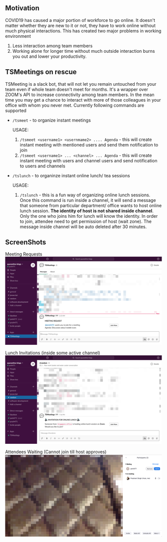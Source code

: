 ## Motivation
COVID19 has caused a major portion of workforce to go online. It doesn't matter whether they are new to it or not, they have to work online without much physical interactions. This has created two major problems in working environment
1. Less interaction among team members
2. Working alone for longer time without much outside interaction burns you out and lower your productivity.

## TSMeetings on rescue
TSMeeting is a slack bot, that will not let you remain untouched from your team even if whole team doesn't meet for months. It's a wrapper over ZOOM's API to increase connectivity among team members. In the mean time you may get a chance to interact with more of those colleagues in your office with whom you never met. Currently following commands are supported

  - `/tsmeet` - to organize instant meetings
  
    USAGE: 
    1. `/tsmeet <username1> <usernmame2> .... Agenda` - this will create instant meeting with mentioned users and send them notification to join
    2. `/tsmeet <username1> ... <channel> ... Agenda` - this will create instant meeting with users and channel users and send notification to users and channels
  - `/tslunch` - to organinze instant online lunch/ tea sessions
  
    USAGE: 
    1.  `/tslunch` - this is a fun way of organizing online lunch sessions. Once this command is run inside a channel, it will send a message that someone from particular department/ office wants to host online lunch session. **The identity of host is not shared inside channel**. Only the one who joins him for lunch will know the identity. In order to join, attendee need to get permission of host (wait zone). The message inside channel will be auto deleted after 30 minutes. 

## ScreenShots

Meeting Requests
![Meeting Request](https://github.com/prash471/TSMeetings/blob/master/images/MeetingRequest.png?raw=true)


Lunch Invitations (inside some active channel)
![Lunch Invitation](https://github.com/prash471/TSMeetings/blob/master/images/LunchInvitationChannel.png?raw=true)


Attendees Waiting (Cannot join till host approves)
![Attendeee Waiting](https://github.com/prash471/TSMeetings/blob/master/images/AttendeeWaiting.png?raw=true)


